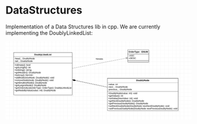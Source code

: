 # DataStructures
Implementation of a Data Structures lib in cpp. We are currently implementing the DoublyLinkedList:

![alt text](https://github.com/CristoferSilva/DataStructures/blob/main/images/DataStructureUml.png?raw=true)
